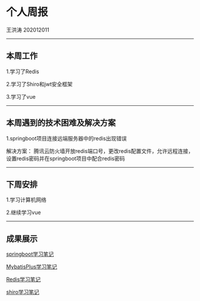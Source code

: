 # 个人周报

王洪涛 202012011

---
## 本周工作

1.学习了Redis

2.学习了Shiro和jwt安全框架

3.学习了vue

---
## 本周遇到的技术困难及解决方案
1.springboot项目连接远端服务器中的redis出现错误

解决方案： 腾讯云防火墙开放redis端口号，更改redis配置文件，允许远程连接，设置redis密码并在springboot项目中配合redis密码

---
## 下周安排

1.学习计算机网络

2.继续学习vue

---
## 成果展示
[springboot学习笔记](http://110.42.136.235/2022/04/16/SpringBoot/?t=1651395829710)

[MybatisPlus学习笔记](http://110.42.136.235/2022/04/24/MyBatis-Plus/?t=1651395933288)

[Redis学习笔记](http://110.42.136.235/2022/04/24/Redis6%E5%AD%A6%E4%B9%A0%E7%AC%94%E8%AE%B0/?t=1651396121417)

[shiro学习笔记](http://110.42.136.235/2022/04/27/shiro/?t=1651396150680)
